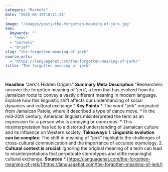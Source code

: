 ```yaml
---
category: "Markets"
date: "2025-08-19T18:11:31'"
image: "/images/posts/the-forgotten-meaning-of-jerk.jpg"
seo:
  keywords: ""
  - "news"
  - "markets"
  - "brief"
slug: "the-forgotten-meaning-of-jerk"
source_urls:
  - "https://languagehat.com/the-forgotten-meaning-of-jerk/"
title: "The forgotten meaning of jerk"

---
```


**Headline** "Jerk's Hidden Origins"  **Summary Meta Description** "Researchers uncover the forgotten meaning of 'jerk', a term that has evolved from its Jamaican roots to convey a vastly different meaning in modern language. Explore how this linguistic shift affects our understanding of social dynamics and cultural exchange."  **Key Points**  * The word "jerk" originated from Jamaican Patois, where it described a type of dance move. * In the mid-20th century, American linguists misinterpreted the term as an expression for a person who is annoying or obnoxious. * This misinterpretation has led to a distorted understanding of Jamaican culture and its influence on Western society.  **Takeaways**  1. **Linguistic evolution can be complex**: The shift in meaning of "jerk" highlights the challenges of cross-cultural communication and the importance of accurate etymology. 2. **Cultural context is crucial**: Ignoring the original meaning of a term can lead to misinterpretations that perpetuate stereotypes and stifle meaningful cultural exchange.  **Sources** * [https://languagehat.com/the-forgotten-meaning-of-jerk/](https://languagehat.com/the-forgotten-meaning-of-jerk/)